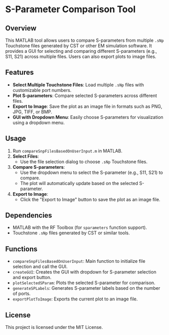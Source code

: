 # S-Parameter Comparison Tool

## Overview
This MATLAB tool allows users to compare S-parameters from multiple `.sNp` Touchstone files generated by CST or other EM simulation software. It provides a GUI for selecting and comparing different S-parameters (e.g., S11, S21) across multiple files. Users can also export plots to image files.

## Features
- **Select Multiple Touchstone Files**: Load multiple `.sNp` files with customizable port numbers.
- **Plot S-parameters**: Compare selected S-parameters across different files.
- **Export to Image**: Save the plot as an image file in formats such as PNG, JPG, TIFF, or BMP.
- **GUI with Dropdown Menu**: Easily choose S-parameters for visualization using a dropdown menu.

## Usage
1. Run `compareSnpFilesBasedOnUserInput.m` in MATLAB.
2. **Select Files**:
   - Use the file selection dialog to choose `.sNp` Touchstone files.
3. **Compare S-parameters**:
   - Use the dropdown menu to select the S-parameter (e.g., S11, S21) to compare.
   - The plot will automatically update based on the selected S-parameter.
4. **Export to Image**:
   - Click the "Export to Image" button to save the plot as an image file.

## Dependencies
- MATLAB with the RF Toolbox (for `sparameters` function support).
- Touchstone `.sNp` files generated by CST or similar tools.

## Functions
- `compareSnpFilesBasedOnUserInput`: Main function to initialize file selection and call the GUI.
- `createGUI`: Creates the GUI with dropdown for S-parameter selection and export button.
- `plotSelectedSParam`: Plots the selected S-parameter for comparison.
- `generateSPLabels`: Generates S-parameter labels based on the number of ports.
- `exportPlotToImage`: Exports the current plot to an image file.

## License
This project is licensed under the MIT License.
